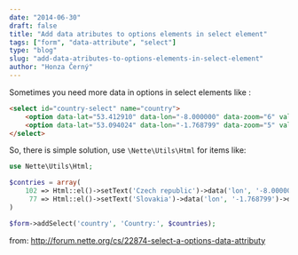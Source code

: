 ```yaml
---
date: "2014-06-30"
draft: false
title: "Add data atributes to options elements in select element"
tags: ["form", "data-attribute", "select"]
type: "blog"
slug: "add-data-atributes-to-options-elements-in-select-element"
author: "Honza Černý"
---
```


Sometimes you need more data in options in select elements like :

```html
<select id="country-select" name="country">
    <option data-lat="53.412910" data-lon="-8.000000" data-zoom="6" value="102">Czech Republic</option>
    <option data-lat="53.094024" data-lon="-1.768799" data-zoom="5" value="77">Slovakia</option>
</select>
```

So, there is simple solution, use `\Nette\Utils\Html` for items like:

```php
use Nette\Utils\Html;

$contries = array(
    102 => Html::el()->setText('Czech republic')->data('lon', '-8.000000')->data('lat', '53.412910')->data('zoom', '6'),
     77 => Html::el()->setText('Slovakia')->data('lon', '-1.768799')->data('lat', '53.094024')->data('zoom', '5'),
)

$form->addSelect('country', 'Country:', $countries);
```

from: http://forum.nette.org/cs/22874-select-a-options-data-attributy
